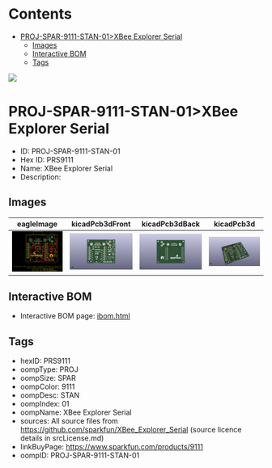 



Contents
========

* [PROJ-SPAR-9111-STAN-01>XBee Explorer Serial](#proj-spar-9111-stan-01xbee-explorer-serial)
	* [Images](#images)
	* [Interactive BOM](#interactive-bom)
	* [Tags](#tags)
  
![][im]
# PROJ-SPAR-9111-STAN-01>XBee Explorer Serial

- ID: PROJ-SPAR-9111-STAN-01
- Hex ID: PRS9111
- Name: XBee Explorer Serial
- Description: 

## Images
  
  

|eagleImage|kicadPcb3dFront|kicadPcb3dBack|kicadPcb3d|
| :---: | :---: | :---: | :---: |
|[![eagleImage](eagleImage_140.png)](eagleImage_.png)|[![kicadPcb3dFront](kicadPcb3dFront_140.png)](kicadPcb3dFront_.png)|[![kicadPcb3dBack](kicadPcb3dBack_140.png)](kicadPcb3dBack_.png)|[![kicadPcb3d](kicadPcb3d_140.png)](kicadPcb3d_.png)|

## Interactive BOM

- Interactive BOM page: [ibom.html](kicad/bom/ibom.html)

## Tags

- hexID: PRS9111
- oompType: PROJ
- oompSize: SPAR
- oompColor: 9111
- oompDesc: STAN
- oompIndex: 01
- oompName: XBee Explorer Serial
- sources: All source files from https://github.com/sparkfun/XBee_Explorer_Serial (source licence details in srcLicense.md)
- linkBuyPage: https://www.sparkfun.com/products/9111
- oompID: PROJ-SPAR-9111-STAN-01



[im]: kicadPcb3d_450.png
